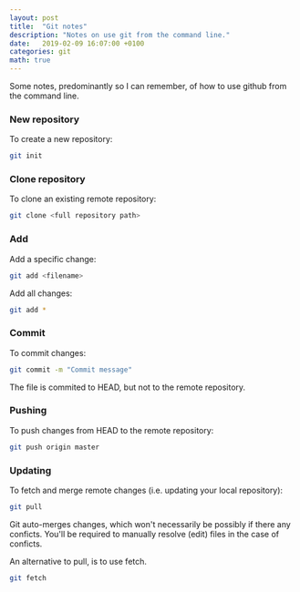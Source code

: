 ```yaml
---
layout: post
title:  "Git notes"
description: "Notes on use git from the command line."
date:   2019-02-09 16:07:00 +0100
categories: git
math: true
---
```

Some notes, predominantly so I can remember, of how to use github from the command line.

### New repository

To create a new repository:

``` bash
git init
```
### Clone repository

To clone an existing remote repository:

``` bash
git clone <full repository path>
```
### Add

Add a specific change:

``` bash
git add <filename>
```
Add all changes:

``` bash
git add *
```
### Commit

To commit changes:

``` bash
git commit -m "Commit message"
```

The file is commited to HEAD, but not to the remote repository.

### Pushing

To push changes from HEAD to the remote repository:

``` bash
git push origin master
```

### Updating

To fetch and merge remote changes (i.e. updating your local repository):

``` bash
git pull
```

Git auto-merges changes, which won't necessarily be possibly if there any conficts.  You'll be required to manually resolve (edit) files in the case of conficts.

An alternative to pull, is to use fetch.

``` bash
git fetch
```